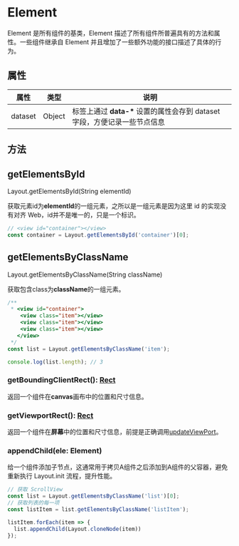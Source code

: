 # Element

Element 是所有组件的基类，Element 描述了所有组件所普遍具有的方法和属性。一些组件继承自 Element 并且增加了一些额外功能的接口描述了具体的行为。

## 属性

| 属性      | 类型   | 说明                                                                       |
| --------- | ------ | -------------------------------------------------------------------------- |
| dataset   | Object | 标签上通过 **data-\*** 设置的属性会存到 dataset 字段，方便记录一些节点信息 |

<!-- | layoutBox | Object | 组件在 canvas 渲染的位置和尺寸信息                                         | -->
<!-- 
### layoutBox
::: tip
坐标系原点为左上角，一般而言根节点的尺寸与渲染目标 canvas 的尺寸一致。
:::

| key       | 类型   | 说明                  |
| --------- | ------ | --------------------- |
| absoluteX | Number | 组件被渲染到 canvas 上坐标的 X 值 |
| absoluteY | Number | 组件被渲染到 canvas 上坐标的 Y 值 |
| width | Number | 组件宽度 |
| height | Number | 组件高度 |
| left | Number | 以父节点左上角为坐标系原点的 X 坐标值 |
| top | Number | 以父节点左上角为坐标系原点的 Y 坐标值 | -->


## 方法

## getElementsById
Layout.getElementsById(String elementId)

获取元素id为**elementId**的一组元素，之所以是一组元素是因为这里 id 的实现没有对齐 Web，id并不是唯一的，只是一个标识。
```js
// <view id="container"></view>
const container = Layout.getElementsById('container')[0];
```

## getElementsByClassName
Layout.getElementsByClassName(String className)

获取包含class为**className**的一组元素。

```js
/**
 * <view id="container">
    <view class="item"></view>
    <view class="item"></view>
    <view class="item"></view>
   </view>
 */
const list = Layout.getElementsByClassName('item');

console.log(list.length); // 3
```

### getBoundingClientRect(): [Rect](/components/rect.html)
返回一个组件在**canvas**画布中的位置和尺寸信息。

### getViewportRect(): [Rect](/components/rect.html)
返回一个组件在**屏幕**中的位置和尺寸信息，前提是正确调用[updateViewPort](/api/api.html#updateviewport)。

### appendChild(ele: Element)
给一个组件添加子节点，这通常用于拷贝A组件之后添加到A组件的父容器，避免重新执行 Layout.init 流程，提升性能。
```js
// 获取 ScrollView
const list = Layout.getElementsByClassName('list')[0];
// 获取列表的每一项
const listItem = list.getElementsByClassName('listItem');

listItem.forEach(item => {
  list.appendChild(Layout.cloneNode(item))
});
```